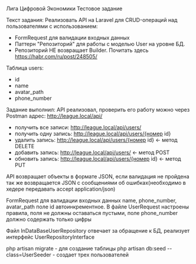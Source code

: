 Лига Цифровой Экономики
Тестовое задание

Текст задания:
Реализовать API на Laravel для CRUD-операций над пользователями с использованием:
* FormRequest для валидации входных данных
* Паттерн "Репозиторий" для работы с моделью User на уровне БД.
* Репозиторий НЕ возвращает Builder. Почитать здесь https://habr.com/ru/post/248505/

Таблица users:
* id
* name
* avatar_path
* phone_number

Задание выполнил:
API реализовал, проверить его работу можно через Postman
адрес: http://league.local/api/

* получить все записи: http://league.local/api/users/
* получить одну запись: http://league.local/api/users/{номер id}
* удалить запись: http://league.local/api/users/{номер id}  <- метод DELETE
* добавить запись: http://league.local/api/users/  <- метод POST
* обновить запись: http://league.local/api/users/{номер id}  <- метод PUT

API возвращает объекты в формате JSON, если валидация не пройдена так же возвращается
JSON с сообщениями об ошибках(необходимо в хедере передавать accept application/json)

FormRequest для валидации входных данных name, phone_number, avatar_path
поле id автоинкрементное. В файле UserRequest настроены правила, поля не 
должны оставаться пустыми, поле phone_number должно содержать только цифры

Файл InDataBaseUserRepository отвечает за обращение к БД, реализует интерфейс UserRepositoryInterface

php artisan migrate - для создание таблицы
php artisan db:seed --class=UserSeeder - создает трех пользователей




